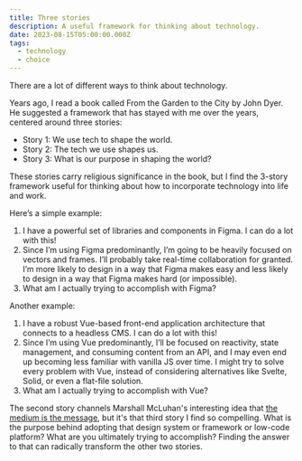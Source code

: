 ```yaml
---
title: Three stories
description: A useful framework for thinking about technology.
date: 2023-08-15T05:00:00.000Z
tags:
  - technology
  - choice
---
```

There are a lot of different ways to think about technology. 

Years ago, I read a book called From the Garden to the City by John Dyer. He suggested a framework that has stayed with me over the years, centered around three stories:

- Story 1: We use tech to shape the world.
- Story 2: The tech we use shapes us.
- Story 3: What is our purpose in shaping the world?

These stories carry religious significance in the book, but I find the 3-story framework useful for thinking about how to incorporate technology into life and work.

Here’s a simple example:

1. I have a powerful set of libraries and components in Figma. I can do a lot with this!
2. Since I’m using Figma predominantly, I’m going to be heavily focused on vectors and frames. I’ll probably take real-time collaboration for granted. I’m more likely to design in a way that Figma makes easy and less likely to design in a way that Figma makes hard (or impossible).
3. What am I actually trying to accomplish with Figma?

Another example:

1. I have a robust Vue-based front-end application architecture that connects to a headless CMS. I can do a lot with this!
2. Since I’m using Vue predominantly, I’ll be focused on reactivity, state management, and consuming content from an API, and I may even end up becoming less familiar with vanilla JS over time. I might try to solve every problem with Vue, instead of considering alternatives like Svelte, Solid, or even a flat-file solution.
3. What am I actually trying to accomplish with Vue?

The second story channels Marshall McLuhan's interesting idea that [the medium is the message](https://en.wikipedia.org/wiki/The_medium_is_the_message), but it's that third story I find so compelling. What is the purpose behind adopting that design system or framework or low-code platform? What are you ultimately trying to accomplish? Finding the answer to that can radically transform the other two stories.
